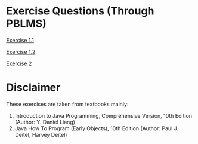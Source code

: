 # Exercise Questions (Through PBLMS)

[Exercise 1.1](https://lms.pb.edu.bn/vle/sict/pluginfile.php/83649/mod_resource/content/0/Exercise1.1.pdf)

[Exercise 1.2](https://lms.pb.edu.bn/vle/sict/pluginfile.php/84156/mod_resource/content/0/Exercise1.2.pdf)

[Exercise 2](https://lms.pb.edu.bn/vle/sict/pluginfile.php/85165/mod_resource/content/0/Exercise2.pdf)

# Disclaimer

These exercises are taken from textbooks mainly:
1. Introduction to Java Programming, Comprehensive Version, 10th Edition (Author: Y. Daniel Liang)
2. Java How To Program (Early Objects), 10th Edition (Author: Paul J. Deitel, Harvey Deitel)
